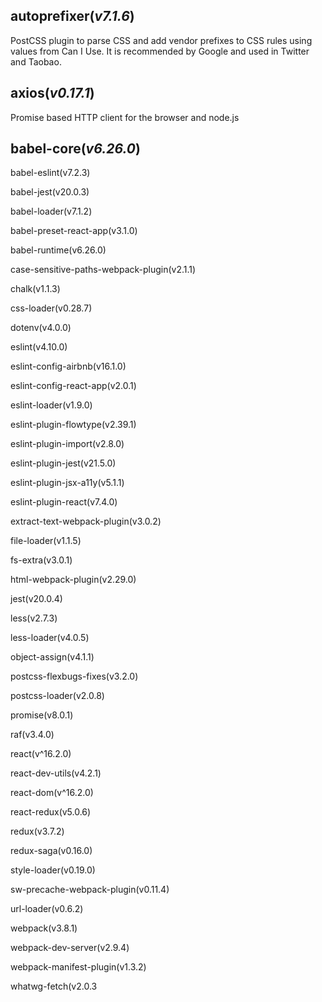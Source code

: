 ## autoprefixer(_v7.1.6_)
PostCSS plugin to parse CSS and add vendor prefixes to CSS rules using values from Can I Use. It is recommended by Google and used in Twitter and Taobao.
## axios(_v0.17.1_)
Promise based HTTP client for the browser and node.js
## babel-core(_v6.26.0_)

babel-eslint(v7.2.3)

babel-jest(v20.0.3)

babel-loader(v7.1.2)

babel-preset-react-app(v3.1.0)

babel-runtime(v6.26.0)

case-sensitive-paths-webpack-plugin(v2.1.1)

chalk(v1.1.3)

css-loader(v0.28.7)

dotenv(v4.0.0)

eslint(v4.10.0)

eslint-config-airbnb(v16.1.0)

eslint-config-react-app(v2.0.1)

eslint-loader(v1.9.0)

eslint-plugin-flowtype(v2.39.1)

eslint-plugin-import(v2.8.0)

eslint-plugin-jest(v21.5.0)

eslint-plugin-jsx-a11y(v5.1.1)

eslint-plugin-react(v7.4.0)

extract-text-webpack-plugin(v3.0.2)

file-loader(v1.1.5)

fs-extra(v3.0.1)

html-webpack-plugin(v2.29.0)

jest(v20.0.4)

less(v2.7.3)

less-loader(v4.0.5)

object-assign(v4.1.1)

postcss-flexbugs-fixes(v3.2.0)

postcss-loader(v2.0.8)

promise(v8.0.1)

raf(v3.4.0)

react(v^16.2.0)

react-dev-utils(v4.2.1)

react-dom(v^16.2.0)

react-redux(v5.0.6)

redux(v3.7.2)

redux-saga(v0.16.0)

style-loader(v0.19.0)

sw-precache-webpack-plugin(v0.11.4)

url-loader(v0.6.2)

webpack(v3.8.1)

webpack-dev-server(v2.9.4)

webpack-manifest-plugin(v1.3.2)

whatwg-fetch(v2.0.3
